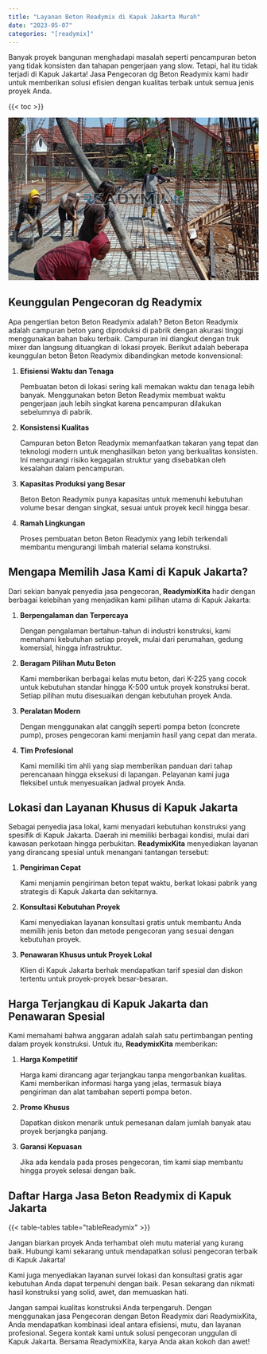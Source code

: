 ```yaml
---
title: "Layanan Beton Readymix di Kapuk Jakarta Murah"
date: "2023-05-07"
categories: "[readymix]"
---
```


Banyak proyek bangunan menghadapi masalah seperti pencampuran beton yang tidak konsisten dan tahapan pengerjaan yang slow. Tetapi, hal itu tidak terjadi di Kapuk Jakarta! Jasa Pengecoran dg Beton Readymix kami hadir untuk memberikan solusi efisien dengan kualitas terbaik untuk semua jenis proyek Anda.

{{< toc >}}

![Layanan Beton Readymix di Kapuk Jakarta Murah](/images/readymix/cor-readymix-24.jpg)

## Keunggulan Pengecoran dg Readymix

Apa pengertian beton Beton Readymix adalah? Beton Beton Readymix adalah campuran beton yang diproduksi di pabrik dengan akurasi tinggi menggunakan bahan baku terbaik. Campuran ini diangkut dengan truk mixer dan langsung dituangkan di lokasi proyek. Berikut adalah beberapa keunggulan beton Beton Readymix dibandingkan metode konvensional:

1. **Efisiensi Waktu dan Tenaga**

   Pembuatan beton di lokasi sering kali memakan waktu dan tenaga lebih banyak. Menggunakan beton Beton Readymix membuat waktu pengerjaan jauh lebih singkat karena pencampuran dilakukan sebelumnya di pabrik.

2. **Konsistensi Kualitas**

   Campuran beton Beton Readymix memanfaatkan takaran yang tepat dan teknologi modern untuk menghasilkan beton yang berkualitas konsisten. Ini mengurangi risiko kegagalan struktur yang disebabkan oleh kesalahan dalam pencampuran.

3. **Kapasitas Produksi yang Besar**

   Beton Beton Readymix punya kapasitas untuk memenuhi kebutuhan volume besar dengan singkat, sesuai untuk proyek kecil hingga besar.

4. **Ramah Lingkungan**

   Proses pembuatan beton Beton Readymix yang lebih terkendali membantu mengurangi limbah material selama konstruksi.

## Mengapa Memilih Jasa Kami di Kapuk Jakarta?

Dari sekian banyak penyedia jasa pengecoran, **ReadymixKita** hadir dengan berbagai kelebihan yang menjadikan kami pilihan utama di Kapuk Jakarta:

1. **Berpengalaman dan Terpercaya**

   Dengan pengalaman bertahun-tahun di industri konstruksi, kami memahami kebutuhan setiap proyek, mulai dari perumahan, gedung komersial, hingga infrastruktur.

2. **Beragam Pilihan Mutu Beton**

   Kami memberikan berbagai kelas mutu beton, dari K-225 yang cocok untuk kebutuhan standar hingga K-500 untuk proyek konstruksi berat. Setiap pilihan mutu disesuaikan dengan kebutuhan proyek Anda.

3. **Peralatan Modern**

   Dengan menggunakan alat canggih seperti pompa beton (concrete pump), proses pengecoran kami menjamin hasil yang cepat dan merata.

4. **Tim Profesional**

   Kami memiliki tim ahli yang siap memberikan panduan dari tahap perencanaan hingga eksekusi di lapangan. Pelayanan kami juga fleksibel untuk menyesuaikan jadwal proyek Anda.

## Lokasi dan Layanan Khusus di Kapuk Jakarta

Sebagai penyedia jasa lokal, kami menyadari kebutuhan konstruksi yang spesifik di Kapuk Jakarta. Daerah ini memiliki berbagai kondisi, mulai dari kawasan perkotaan hingga perbukitan. **ReadymixKita** menyediakan layanan yang dirancang spesial untuk menangani tantangan tersebut:

1. **Pengiriman Cepat**

   Kami menjamin pengiriman beton tepat waktu, berkat lokasi pabrik yang strategis di Kapuk Jakarta dan sekitarnya.

2. **Konsultasi Kebutuhan Proyek**

   Kami menyediakan layanan konsultasi gratis untuk membantu Anda memilih jenis beton dan metode pengecoran yang sesuai dengan kebutuhan proyek.

3. **Penawaran Khusus untuk Proyek Lokal**

   Klien di Kapuk Jakarta berhak mendapatkan tarif spesial dan diskon tertentu untuk proyek-proyek besar-besaran.

## Harga Terjangkau di Kapuk Jakarta dan Penawaran Spesial

Kami memahami bahwa anggaran adalah salah satu pertimbangan penting dalam proyek konstruksi. Untuk itu, **ReadymixKita** memberikan:

1. **Harga Kompetitif**

   Harga kami dirancang agar terjangkau tanpa mengorbankan kualitas. Kami memberikan informasi harga yang jelas, termasuk biaya pengiriman dan alat tambahan seperti pompa beton.

2. **Promo Khusus**

   Dapatkan diskon menarik untuk pemesanan dalam jumlah banyak atau proyek berjangka panjang.

3. **Garansi Kepuasan**

   Jika ada kendala pada proses pengecoran, tim kami siap membantu hingga proyek selesai dengan baik.

## Daftar Harga Jasa Beton Readymix di Kapuk Jakarta

{{< table-tables table="tableReadymix" >}}

Jangan biarkan proyek Anda terhambat oleh mutu material yang kurang baik. Hubungi kami sekarang untuk mendapatkan solusi pengecoran terbaik di Kapuk Jakarta!

Kami juga menyediakan layanan survei lokasi dan konsultasi gratis agar kebutuhan Anda dapat terpenuhi dengan baik. Pesan sekarang dan nikmati hasil konstruksi yang solid, awet, dan memuaskan hati.

Jangan sampai kualitas konstruksi Anda terpengaruh. Dengan menggunakan jasa Pengecoran dengan Beton Readymix dari ReadymixKita, Anda mendapatkan kombinasi ideal antara efisiensi, mutu, dan layanan profesional. Segera kontak kami untuk solusi pengecoran unggulan di Kapuk Jakarta. Bersama ReadymixKita, karya Anda akan kokoh dan awet!